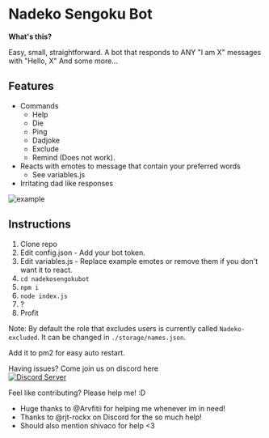 # Nadeko Sengoku Bot

**What's this?**

Easy, small, straightforward. A bot that responds to ANY "I am X" messages with "Hello, X" And some more...

## Features
* Commands
  * Help
  * Die
  * Ping
  * Dadjoke
  * Exclude
  * Remind (Does not work).
* Reacts with emotes to message that contain your preferred words
  * See variables.js
* Irritating dad like responses
<img src="https://i.imgur.com/WsMAKPB.png" title="example"/>

## Instructions

1. Clone repo
2. Edit config.json - Add your bot token.
3. Edit variables.js - Replace example emotes or remove them if you don't want it to react.
4. `cd nadekosengokubot`
5. `npm i`
6. `node index.js`
7. ?
8. Profit

Note:
By default the role that excludes users is currently called `Nadeko-excluded`. It can be changed in `./storage/names.json`.

Add it to pm2 for easy auto restart.

Having issues? Come join us on discord here                                                                                    
<a href="https://discord.gg/msNtTYV">
  <img src="https://discordapp.com/api/guilds/414099963841216512/embed.png?style=banner2" title="Discord Server"/>
</a>

Feel like contributing? Please help me! :D

- Huge thanks to @Arvfitii for helping me whenever im in need!
- Thanks to @rjt-rockx on Discord for the so much help!
- Should also mention shivaco for help <3
